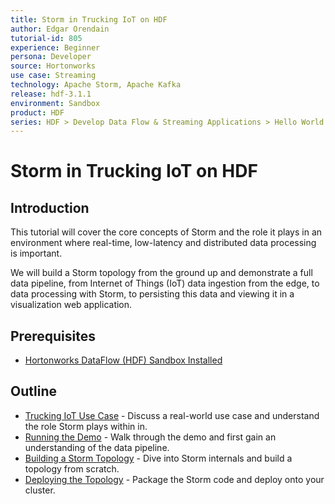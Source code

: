 ```yaml
---
title: Storm in Trucking IoT on HDF
author: Edgar Orendain
tutorial-id: 805
experience: Beginner
persona: Developer
source: Hortonworks
use case: Streaming
technology: Apache Storm, Apache Kafka
release: hdf-3.1.1
environment: Sandbox
product: HDF
series: HDF > Develop Data Flow & Streaming Applications > Hello World
---
```


# Storm in Trucking IoT on HDF

## Introduction

This tutorial will cover the core concepts of Storm and the role it plays in an environment where real-time, low-latency and distributed data processing is important.

We will build a Storm topology from the ground up and demonstrate a full data pipeline, from Internet of Things (IoT) data ingestion from the edge, to data processing with Storm, to persisting this data and viewing it in a visualization web application.


## Prerequisites

-   [Hortonworks DataFlow (HDF) Sandbox Installed](https://hortonworks.com/downloads/#sandbox)


## Outline

- [Trucking IoT Use Case](https://hortonworks.com/tutorial/storm-in-trucking-iot-on-hdf/section/1/) - Discuss a real-world use case and understand the role Storm plays within in.
- [Running the Demo](https://hortonworks.com/tutorial/storm-in-trucking-iot-on-hdf/section/2/) - Walk through the demo and first gain an understanding of the data pipeline.
- [Building a Storm Topology](https://hortonworks.com/tutorial/storm-in-trucking-iot-on-hdf/section/3/) - Dive into Storm internals and build a topology from scratch.
- [Deploying the Topology](https://hortonworks.com/tutorial/storm-in-trucking-iot-on-hdf/section/4/) - Package the Storm code and deploy onto your cluster.
